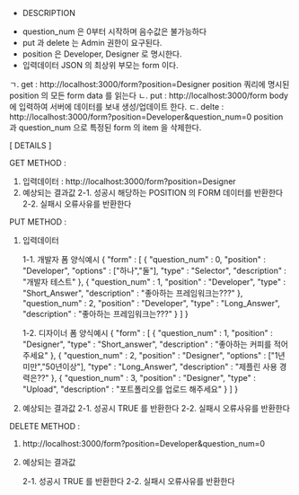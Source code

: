 - DESCRIPTION
 
 * question_num 은 0부터 시작하며 음수값은 불가능하다
 * put 과 delete 는 Admin 권한이 요구된다.
 * position 은 Developer, Designer 로 명시한다.
 * 입력데이터 JSON 의 최상위 부모는 form 이다.
 
 ㄱ. get : http://localhost:3000/form?position=Designer 
         position 쿼리에 명시된 position 의 모든 form data 를 읽는다
 ㄴ. put : http://localhost:3000/form
         body 에 입력하여 서버에 데이터를 보내 생성/업데이트 한다.
 ㄷ. delte : http://localhost:3000/form?position=Developer&question_num=0
         position 과 question_num 으로 특정된 form 의 item 을 삭제한다.

[ DETAILS ]

GET METHOD : 
 1. 입력데이터 :  http://localhost:3000/form?position=Designer 
 2. 예상되는 결과값
    2-1. 성공시 
            해당하는 POSITION 의 FORM 데이터를 반환한다
    2-2. 실패시
            오류사유를 반환한다         
   

PUT METHOD : 

 1. 입력데이터

     1-1. 개발자 폼 양식예시 
{
	"form" : [
		{
          "question_num" : 0,
          "position" : "Developer",
          "options" : ["하나","둘"],
             "type" : "Selector",
    		 "description" :  "개발자 테스트"
		},
			{
          "question_num" : 1,
          "position" : "Developer",
          "type" : "Short_Answer",
    		 "description" :  "좋아하는 프레임워크는???"
		},
          "question_num" : 2,
          "position" : "Developer",
          "type" : "Long_Answer",
    		 "description" :  "좋아하는 프레임워크는???"
		}
    		 ]
}

     1-2. 디자이너 폼 양식예시 
  {
	"form" : [
		{
          "question_num" : 1,
          "position" : "Designer",
          "type" : "Short_answer",
    		 "description" :  "좋아하는 커피를 적어주세요"
		},
			{
          "question_num" : 2,
          "position" : "Designer",
          "options" : ["1년미만","50년이상"],
             "type" : "Long_Answer",
    		 "description" :  "제플린 사용 경력은??"
		},
      {
          "question_num" : 3,
          "position" : "Designer",
             "type" : "Upload",
    		 "description" :  "포트폴리오를 업로드 해주세요"
		}
    		 ]
}

2. 예상되는 결과값
    2-1. 성공시 
            TRUE 를 반환한다
    2-2. 실패시
            오류사유를 반환한다        

DELETE METHOD : 


1.   http://localhost:3000/form?position=Developer&question_num=0

2. 예상되는 결과값

   2-1. 성공시 
            TRUE 를 반환한다
    2-2. 실패시
            오류사유를 반환한다    
               